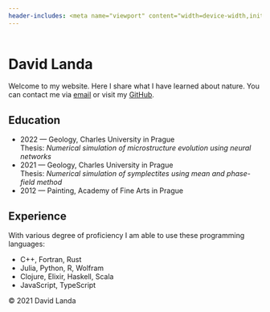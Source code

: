 ```yaml
---
header-includes: <meta name="viewport" content="width=device-width,initial-scale=1"><script async src="flow.js"></script><!-- Global site tag (gtag.js) - Google Analytics --><script async src="https://www.googletagmanager.com/gtag/js?id=UA-141722838-1"></script><script>window.dataLayer = window.dataLayer || [];function gtag(){dataLayer.push(arguments);}gtag('js', new Date());gtag('config', 'UA-141722838-1');</script>
---
```


<main>

<header></header>

# David Landa

<canvas id="canvas"></canvas>

Welcome to my website. Here I share what I have learned about nature. You can contact me via <a href="mailto:david.landa@protonmail.com">email</a> or
visit my <a href="https://github.com/uetoyo/">GitHub</a>.

## Education

- 2022 &mdash; Geology, Charles University in Prague<br />
  Thesis: _Numerical simulation of microstructure evolution using neural networks_
- 2021 &mdash; Geology, Charles University in Prague<br />
  Thesis: _Numerical simulation of symplectites using mean and phase-field method_
- 2012 &mdash; Painting, Academy of Fine Arts in Prague

## Experience

With various degree of proficiency I am able to use these programming languages:

- C++, Fortran, Rust
- Julia, Python, R, Wolfram
- Clojure, Elixir, Haskell, Scala
- JavaScript, TypeScript

<footer>&copy; 2021 David Landa<footer>

</main>
